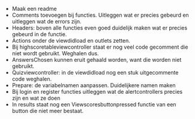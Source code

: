 * Maak een readme
* Comments toevoegen bij functies. Uitleggen wat er precies gebeurd en uitleggen wat de errors zijn.
* Headers: boven alle functies even goed duidelijk maken wat er precies gebeurd in de functie.
* Actions onder de viewdidload en outlets zetten.
* Bij highscoretableviewcontroller staat er nog veel code gecomment die niet wordt gebruikt. Weghalen dus.
* AnswersChosen kunnen eruit gehaald worden, want die worden niet gebruikt.
* Quizviewcontroller: in de viewdidload nog een stuk uitgecommente code weghalen.
* Prepare: de variabelnamen aanpassen. Duidelijkere namen maken
* Bij login en register functies uitleggen wat de alertcontrollers precies zijn en wat ze doen
* In results staat nog een Viewscoresbuttonpressed functie van een button die niet meer bestaat.
